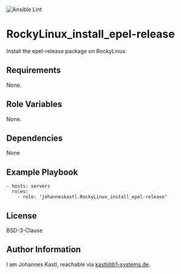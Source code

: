 ![Ansible Lint](https://github.com/johanneskastl/ansible-role-XXX/workflows/Ansible%20Lint/badge.svg)

RockyLinux_install_epel-release
=========

Install the epel-release package on RockyLinux

Requirements
------------

None.

Role Variables
--------------

None.

Dependencies
------------

None

Example Playbook
----------------

    - hosts: servers
      roles:
        - role: 'johanneskastl.RockyLinux_install_epel-release'

License
-------

BSD-3-Clause

Author Information
------------------

I am Johannes Kastl, reachable via kastl@b1-systems.de.
